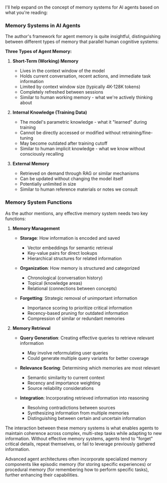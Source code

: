 I'll help expand on the concept of memory systems for AI agents based on what you're reading:

### Memory Systems in AI Agents

The author's framework for agent memory is quite insightful, distinguishing between different types of memory that parallel human cognitive systems:

**Three Types of Agent Memory:**

1. **Short-Term (Working) Memory**

   - Lives in the context window of the model
   - Holds current conversation, recent actions, and immediate task information
   - Limited by context window size (typically 4K-128K tokens)
   - Completely refreshed between sessions
   - Similar to human working memory - what we're actively thinking about

2. **Internal Knowledge (Training Data)**

   - The model's parametric knowledge - what it "learned" during training
   - Cannot be directly accessed or modified without retraining/fine-tuning
   - May become outdated after training cutoff
   - Similar to human implicit knowledge - what we know without consciously recalling

3. **External Memory**
   - Retrieved on demand through RAG or similar mechanisms
   - Can be updated without changing the model itself
   - Potentially unlimited in size
   - Similar to human reference materials or notes we consult

### Memory System Functions

As the author mentions, any effective memory system needs two key functions:

1. **Memory Management**

   - **Storage**: How information is encoded and saved

     - Vector embeddings for semantic retrieval
     - Key-value pairs for direct lookups
     - Hierarchical structures for related information

   - **Organization**: How memory is structured and categorized

     - Chronological (conversation history)
     - Topical (knowledge areas)
     - Relational (connections between concepts)

   - **Forgetting**: Strategic removal of unimportant information
     - Importance scoring to prioritize critical information
     - Recency-based pruning for outdated information
     - Compression of similar or redundant memories

2. **Memory Retrieval**

   - **Query Generation**: Creating effective queries to retrieve relevant information

     - May involve reformulating user queries
     - Could generate multiple query variants for better coverage

   - **Relevance Scoring**: Determining which memories are most relevant

     - Semantic similarity to current context
     - Recency and importance weighting
     - Source reliability considerations

   - **Integration**: Incorporating retrieved information into reasoning
     - Resolving contradictions between sources
     - Synthesizing information from multiple memories
     - Distinguishing between certain and uncertain information

The interaction between these memory systems is what enables agents to maintain coherence across complex, multi-step tasks while adapting to new information. Without effective memory systems, agents tend to "forget" critical details, repeat themselves, or fail to leverage previously gathered information.

Advanced agent architectures often incorporate specialized memory components like episodic memory (for storing specific experiences) or procedural memory (for remembering how to perform specific tasks), further enhancing their capabilities.
